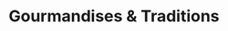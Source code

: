 ---
title: "Gourmandises & Traditions"
url: /aix-en-provence/gourmandises-et-traditions/
shop: boulangerie
---